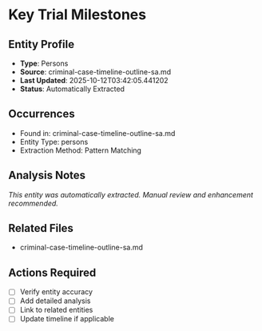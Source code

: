 # Key Trial Milestones

## Entity Profile
- **Type**: Persons
- **Source**: criminal-case-timeline-outline-sa.md
- **Last Updated**: 2025-10-12T03:42:05.441202
- **Status**: Automatically Extracted

## Occurrences
- Found in: criminal-case-timeline-outline-sa.md
- Entity Type: persons
- Extraction Method: Pattern Matching

## Analysis Notes
*This entity was automatically extracted. Manual review and enhancement recommended.*

## Related Files
- criminal-case-timeline-outline-sa.md

## Actions Required
- [ ] Verify entity accuracy
- [ ] Add detailed analysis
- [ ] Link to related entities
- [ ] Update timeline if applicable
